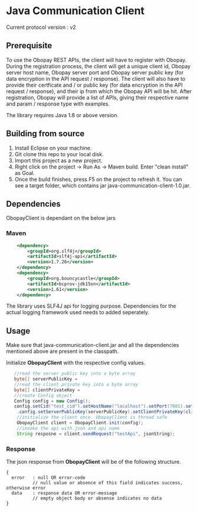 # Java Communication Client

Current protocol version : v2

## Prerequisite

To use the Obopay REST APIs, the client will have to register with Obopay. During the registration process, the client will get a unique client id, Obopay server host name, Obopay server port and Obopay server public key (for data encryption in the API request / response). The client will also have to provide their certficate and / or public key (for data encryption in the API request / response), and their ip from which the Obopay API will be hit. After registration, Obopay will provide a list of APIs, giving their respective name and param / response type with examples.

The library requires Java 1.8 or above version.

## Building from source

1. Install Eclipse on your machine.
2. Git clone this repo to your local disk.
3. Import this project as a new project.
4. Right click on the project -> Run As -> Maven build. Enter "clean install" as Goal.
5. Once the build finishes, press F5 on the project to refresh it. You can see a target folder, which contains jar java-communication-client-1.0.jar.

## Dependencies
ObopayClient is dependant on the below jars
### Maven
```xml
	<dependency>
  		<groupId>org.slf4j</groupId>
  		<artifactId>slf4j-api</artifactId>
  		<version>1.7.26</version>
  	</dependency>
  	<dependency>
  		<groupId>org.bouncycastle</groupId>
  		<artifactId>bcprov-jdk15on</artifactId>
  		<version>1.61</version>
  	</dependency>
```
The library uses SLF4J api for logging purpose.
Dependencies for the actual logging framework used needs to added seperately.

## Usage

Make sure that java-communication-client.jar and all the dependencies mentioned above are present in the classpath.

Initialize **ObopayClient** with the respective config values.
```Java
   //read the server public key into a byte array
   byte[] serverPublicKey = 
   //read the client private key into a byte array
   byte[] clientPrivateKey =
   //create Config object
   Config config = new Config();
   config.setCid("test_cid").setHostName("localhost").setPort(7001).setProtocolVersion("v2")
	.config.setServerPublicKey(serverPublicKey).setClientPrivateKey(clientPrivateKey);
	//initialize the client once. ObopayClient is thread safe
	ObopayClient client = ObopayClient.init(config);
	//invoke the api with json and api name
	String resposne = client.sendRequest("testApi", jsonString);
```
### Response 
The json response from **ObopayClient** will be of the following structure.

    {
      error   : null OR error-code
              // null value or absence of this field indicates success, otherwise error
      data    : response data OR error-message
              // empty object body or absense indicates no data
	}

